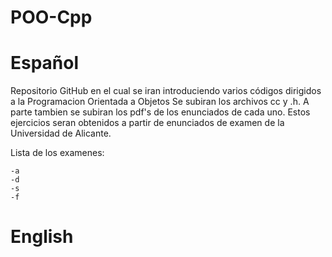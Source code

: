 # POO-Cpp

Español
==
Repositorio GitHub en el cual se iran introduciendo varios códigos dirigidos a la Programacion Orientada a Objetos
Se subiran los archivos cc y .h.
A parte tambien se subiran los pdf's de los enunciados de cada uno. Estos ejercicios seran obtenidos a partir de enunciados
de examen de la Universidad de Alicante.

Lista de los examenes:

    -a
    -d
    -s
    -f

English
==
